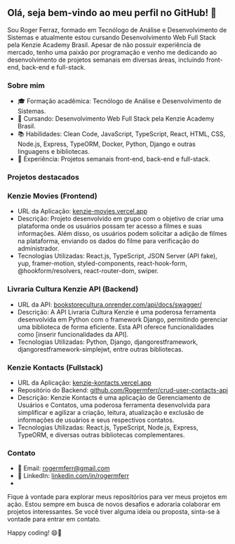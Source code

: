 ## Olá, seja bem-vindo ao meu perfil no GitHub! 👋

Sou Roger Ferraz, formado em Tecnólogo de Análise e Desenvolvimento de Sistemas e atualmente estou cursando Desenvolvimento Web Full Stack pela Kenzie Academy Brasil. Apesar de não possuir experiência de mercado, tenho uma paixão por programação e venho me dedicando ao desenvolvimento de projetos semanais em diversas áreas, incluindo front-end, back-end e full-stack.

### Sobre mim

- 🎓 Formação acadêmica: Tecnólogo de Análise e Desenvolvimento de Sistemas.
- 🌱 Cursando: Desenvolvimento Web Full Stack pela Kenzie Academy Brasil.
- 📚 Habilidades: Clean Code, JavaScript, TypeScript, React, HTML, CSS, Node.js, Express, TypeORM, Docker, Python, Django e outras linguagens e bibliotecas.
- 💼 Experiência: Projetos semanais front-end, back-end e full-stack.

### Projetos destacados

### Kenzie Movies (Frontend)

- URL da Aplicação: [kenzie-movies.vercel.app](https://kenzie-movies.vercel.app/)
- Descrição: Projeto desenvolvido em grupo com o objetivo de criar uma plataforma onde os usuários possam ter acesso a filmes e suas informações. Além disso, os usuários podem solicitar a adição de filmes na plataforma, enviando os dados do filme para verificação do administrador.
- Tecnologias Utilizadas: React.js, TypeScript, JSON Server (API fake), yup, framer-motion, styled-components, react-hook-form, @hookform/resolvers, react-router-dom, swiper.

### Livraria Cultura Kenzie API (Backend)

- URL da API: [bookstorecultura.onrender.com/api/docs/swagger/](https://bookstorecultura.onrender.com/api/docs/swagger/)
- Descrição: A API Livraria Cultura Kenzie é uma poderosa ferramenta desenvolvida em Python com o framework Django, permitindo gerenciar uma biblioteca de forma eficiente. Esta API oferece funcionalidades como [inserir funcionalidades da API].
- Tecnologias Utilizadas: Python, Django, djangorestframework, djangorestframework-simplejwt, entre outras bibliotecas.

### Kenzie Kontacts (Fullstack)

- URL da Aplicação: [kenzie-kontacts.vercel.app](https://kenzie-kontacts.vercel.app/)
- Repositório do Backend: [github.com/Rogermferr/crud-user-contacts-api](https://github.com/Rogermferr/crud-user-contacts-api)
- Descrição: Kenzie Kontacts é uma aplicação de Gerenciamento de Usuários e Contatos, uma poderosa ferramenta desenvolvida para simplificar e agilizar a criação, leitura, atualização e exclusão de informações de usuários e seus respectivos contatos.
- Tecnologias Utilizadas: React.js, TypeScript, Node.js, Express, TypeORM, e diversas outras bibliotecas complementares.

### Contato

- 📧 Email: rogermferr@gmail.com
- 💼 LinkedIn: [linkedin.com/in/rogermferr](https://www.linkedin.com/in/rogermferr/)
- 
Fique à vontade para explorar meus repositórios para ver meus projetos em ação. Estou sempre em busca de novos desafios e adoraria colaborar em projetos interessantes. Se você tiver alguma ideia ou proposta, sinta-se à vontade para entrar em contato.

Happy coding! 😄🚀
